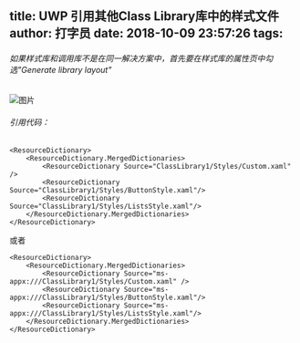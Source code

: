 title: UWP 引用其他Class Library库中的样式文件
author: 打字员
date: 2018-10-09 23:57:26
tags:
---
###### 如果样式库和调用库不是在同一解决方案中，首先要在样式库的属性页中勾选"Generate library layout"
![图片](/res/imgs/posts/Fh20j.jpg)

###### 引用代码：

```Xaml
<ResourceDictionary>
    <ResourceDictionary.MergedDictionaries>
        <ResourceDictionary Source="ClassLibrary1/Styles/Custom.xaml" />
        <ResourceDictionary Source="ClassLibrary1/Styles/ButtonStyle.xaml"/>
        <ResourceDictionary Source="ClassLibrary1/Styles/ListsStyle.xaml"/>
    </ResourceDictionary.MergedDictionaries>
</ResourceDictionary>
```
或者
```Xaml
<ResourceDictionary>
    <ResourceDictionary.MergedDictionaries>
        <ResourceDictionary Source="ms-appx:///ClassLibrary1/Styles/Custom.xaml" />
        <ResourceDictionary Source="ms-appx:///ClassLibrary1/Styles/ButtonStyle.xaml"/>
        <ResourceDictionary Source="ms-appx:///ClassLibrary1/Styles/ListsStyle.xaml"/>
    </ResourceDictionary.MergedDictionaries>
</ResourceDictionary>
```